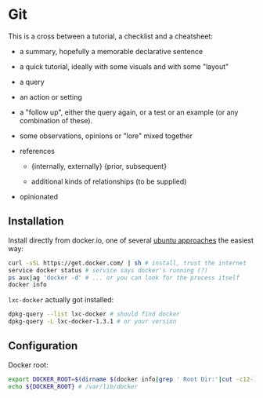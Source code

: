 # Git

This is a cross between a tutorial, a checklist and a cheatsheet:

  * a summary, hopefully a memorable declarative sentence

  * a quick tutorial, ideally with some visuals and with some "layout"

  * a query

  * an action or setting

  * a "follow up", either the query again, or a test or an example (or any combination of these).

  * some observations, opinions or "lore" mixed together

  * references

    - {internally, externally} {prior, subsequent}

    - additional kinds of relationships (to be supplied)

  * opinionated


## Installation

Install directly from docker.io, one of several [ubuntu approaches](https://docs.docker.com/installation/ubuntulinux/) the easiest way:

```bash
curl -sSL https://get.docker.com/ | sh # install, trust the internet
service docker status # service says docker's running (?)
ps aux|ag 'docker -d' # ... or you can look for the process itself
docker info
```

`lxc-docker` actually got installed:

```bash
dpkg-query --list lxc-docker # should find docker
dpkg-query -L lxc-docker-1.3.1 # or your version
```


## Configuration

Docker root:

```bash
export DOCKER_ROOT=$(dirname $(docker info|grep ' Root Dir:'|cut -c12-))
echo ${DOCKER_ROOT} # /var/lib/docker
```

